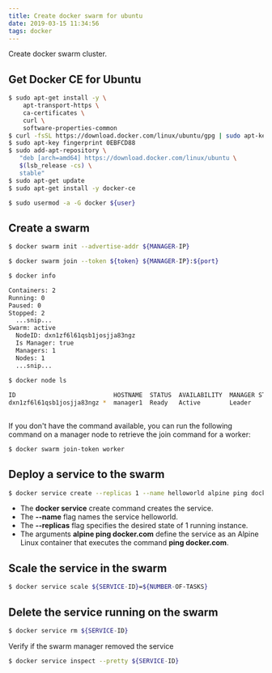 ```yaml
---
title: Create docker swarm for ubuntu
date: 2019-03-15 11:34:56
tags: docker
---
```


Create docker swarm cluster.

<!-- more -->

## Get Docker CE for Ubuntu

```bash
$ sudo apt-get install -y \
    apt-transport-https \
    ca-certificates \
    curl \
    software-properties-common
$ curl -fsSL https://download.docker.com/linux/ubuntu/gpg | sudo apt-key add -
$ sudo apt-key fingerprint 0EBFCD88
$ sudo add-apt-repository \
   "deb [arch=amd64] https://download.docker.com/linux/ubuntu \
   $(lsb_release -cs) \
   stable"
$ sudo apt-get update
$ sudo apt-get install -y docker-ce

$ sudo usermod -a -G docker ${user}
```

## Create a swarm

```bash
$ docker swarm init --advertise-addr ${MANAGER-IP}

$ docker swarm join --token ${token} ${MANAGER-IP}:${port}

$ docker info

Containers: 2
Running: 0
Paused: 0
Stopped: 2
  ...snip...
Swarm: active
  NodeID: dxn1zf6l61qsb1josjja83ngz
  Is Manager: true
  Managers: 1
  Nodes: 1
  ...snip...
  
$ docker node ls

ID                           HOSTNAME  STATUS  AVAILABILITY  MANAGER STATUS
dxn1zf6l61qsb1josjja83ngz *  manager1  Ready   Active        Leader
  
```

If you don't have the command available, you can run the following command on a manager node to retrieve the join command for a worker:
```bash
$ docker swarm join-token worker
```

## Deploy a service to the swarm

```bash
$ docker service create --replicas 1 --name helloworld alpine ping docker.com
```
- The **docker service** create command creates the service.
- The **--name** flag names the service helloworld.
- The **--replicas** flag specifies the desired state of 1 running instance.
- The arguments **alpine ping docker.com** define the service as an Alpine Linux container that executes the command **ping docker.com**.

## Scale the service in the swarm

```bash
$ docker service scale ${SERVICE-ID}=${NUMBER-OF-TASKS}
```

## Delete the service running on the swarm

```bash
$ docker service rm ${SERVICE-ID}
```
Verify if the swarm manager removed the service
```bash
$ docker service inspect --pretty ${SERVICE-ID}
```